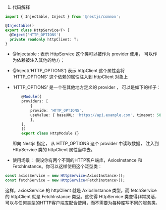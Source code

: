 1. 代码解释

```ts
import { Injectable, Inject } from '@nestjs/common';

@Injectable()
export class HttpService<T> {
  @Inject('HTTP_OPTIONS')
  private readonly httpClient: T;
}
```
- @Injectable : 表示 HttpService 这个类可以被作为 provider 使用， 可以作为依赖被注入其他的地方；
- @Inject('HTTP_OPTIONS') 表示 httpClient 这个属性会将 'HTTP_OPTIONS' 这个依赖的属性注入到 httpClient 对象上
- 'HTTP_OPTIONS' 是一个在其他地方定义的 provider ， 可以是如下的样子：
    ```ts
        @Module({
        providers: [
            {
            provide: 'HTTP_OPTIONS',
            useValue: { baseURL: 'https://api.example.com', timeout: 5000 },
            },
        ],
        })
        export class HttpModule {}
    ```

  即向 Nestjs 指定， 从 HTTP_OPTIONS 这个 provider 中读取数据， 注入到 HttpService 类的 httpClient 属性当中去。

- 使用场景： 假设你有两个不同的HTTP客户端库，AxiosInstance 和 FetchInstance。你可以这样使用这个泛型类：
```ts
const axiosService = new HttpService<AxiosInstance>();
const fetchService = new HttpService<FetchInstance>();
```
这样，axiosService 的 httpClient 就是 AxiosInstance 类型，而 fetchService 的 httpClient 就是 FetchInstance 类型。这使得 HttpService 类变得非常灵活，可以与任何类型的HTTP客户端库配合使用，而不需要为每种库写不同的服务类。